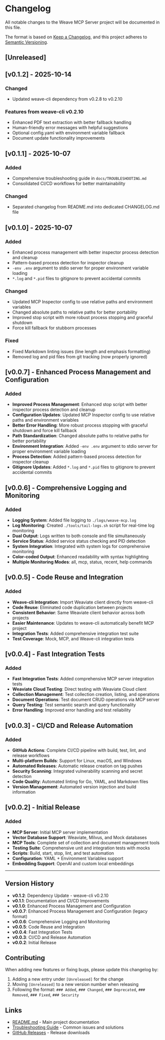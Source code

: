 <!-- markdownlint-disable MD024 -->
# Changelog

All notable changes to the Weave MCP Server project will be documented in this file.

The format is based on [Keep a Changelog](https://keepachangelog.com/en/1.0.0/),
and this project adheres to [Semantic Versioning](https://semver.org/spec/v2.0.0.html).

## [Unreleased]

## [v0.1.2] - 2025-10-14

### Changed

- Updated weave-cli dependency from v0.2.8 to v0.2.10

### Features from weave-cli v0.2.10

- Enhanced PDF text extraction with better fallback handling
- Human-friendly error messages with helpful suggestions
- Optional config.yaml with environment variable fallback
- Document update functionality improvements

## [v0.1.1] - 2025-10-07

### Added

- Comprehensive troubleshooting guide in `docs/TROUBLESHOOTING.md`
- Consolidated CI/CD workflows for better maintainability

### Changed

- Separated changelog from README.md into dedicated CHANGELOG.md file

## [v0.1.0] - 2025-10-07

### Added

- Enhanced process management with better inspector process detection and
  cleanup
- Pattern-based process detection for inspector cleanup
- `-env .env` argument to stdio server for proper environment variable loading
- `*.log` and `*.pid` files to gitignore to prevent accidental commits

### Changed

- Updated MCP Inspector config to use relative paths and environment
  variables
- Changed absolute paths to relative paths for better portability
- Improved stop script with more robust process stopping and graceful
  shutdown
- Force kill fallback for stubborn processes

### Fixed

- Fixed Markdown linting issues (line length and emphasis formatting)
- Removed log and pid files from git tracking (now properly ignored)

## [v0.0.7] - Enhanced Process Management and Configuration

### Added

- **Improved Process Management**: Enhanced stop script with better inspector
  process detection and cleanup
- **Configuration Updates**: Updated MCP Inspector config to use relative paths
  and environment variables
- **Better Error Handling**: More robust process stopping with graceful shutdown
  and force kill fallback
- **Path Standardization**: Changed absolute paths to relative paths for better
  portability
- **Environment Integration**: Added `-env .env` argument to stdio server for
  proper environment variable loading
- **Process Detection**: Added pattern-based process detection for inspector
  cleanup
- **Gitignore Updates**: Added `*.log` and `*.pid` files to gitignore to
  prevent accidental commits

## [v0.0.6] - Comprehensive Logging and Monitoring

### Added

- **Logging System**: Added file logging to `./logs/weave-mcp.log`
- **Log Monitoring**: Created `./tools/tail-logs.sh` script for real-time log
  monitoring
- **Dual Output**: Logs written to both console and file simultaneously
- **Service Status**: Added service status checking and PID detection
- **System Integration**: Integrated with system logs for comprehensive
  monitoring
- **Color-coded Output**: Enhanced readability with syntax highlighting
- **Multiple Monitoring Modes**: all, mcp, status, recent, help commands

## [v0.0.5] - Code Reuse and Integration

### Added

- **Weave-cli Integration**: Import Weaviate client directly from weave-cli
- **Code Reuse**: Eliminated code duplication between projects
- **Consistent Behavior**: Same Weaviate client behavior across both projects
- **Easier Maintenance**: Updates to weave-cli automatically benefit MCP
  project
- **Integration Tests**: Added comprehensive integration test suite
- **Test Coverage**: Mock, MCP, and Weave-cli integration tests

## [v0.0.4] - Fast Integration Tests

### Added

- **Fast Integration Tests**: Added comprehensive MCP server integration tests
- **Weaviate Cloud Testing**: Direct testing with Weaviate Cloud client
- **Collection Management**: Test collection creation, listing, and operations
- **Document Operations**: Test document CRUD operations via MCP server
- **Query Testing**: Test semantic search and query functionality
- **Error Handling**: Improved error handling and test reliability

## [v0.0.3] - CI/CD and Release Automation

### Added

- **GitHub Actions**: Complete CI/CD pipeline with build, test, lint, and
  release workflows
- **Multi-platform Builds**: Support for Linux, macOS, and Windows
- **Automated Releases**: Automatic release creation on tag pushes
- **Security Scanning**: Integrated vulnerability scanning and secret detection
- **Code Quality**: Automated linting for Go, YAML, and Markdown files
- **Version Management**: Automated version injection and build information

## [v0.0.2] - Initial Release

### Added

- **MCP Server**: Initial MCP server implementation
- **Vector Database Support**: Weaviate, Milvus, and Mock databases
- **MCP Tools**: Complete set of collection and document management tools
- **Testing Suite**: Comprehensive unit and integration tests with mocks
- **Scripts**: Build, start, stop, lint, and test automation
- **Configuration**: YAML + Environment Variables support
- **Embedding Support**: OpenAI and custom local embeddings

---

## Version History

- **v0.1.2**: Dependency Update - weave-cli v0.2.10
- **v0.1.1**: Documentation and CI/CD Improvements
- **v0.1.0**: Enhanced Process Management and Configuration
- **v0.0.7**: Enhanced Process Management and Configuration (legacy format)
- **v0.0.6**: Comprehensive Logging and Monitoring
- **v0.0.5**: Code Reuse and Integration
- **v0.0.4**: Fast Integration Tests
- **v0.0.3**: CI/CD and Release Automation
- **v0.0.2**: Initial Release

## Contributing

When adding new features or fixing bugs, please update this changelog by:

1. Adding a new entry under `[Unreleased]` for the change
2. Moving `[Unreleased]` to a new version number when releasing
3. Following the format: `### Added`, `### Changed`, `### Deprecated`,
   `### Removed`, `### Fixed`, `### Security`

## Links

- [README.md](README.md) - Main project documentation
- [Troubleshooting Guide](docs/TROUBLESHOOTING.md) - Common issues and
  solutions
- [GitHub Releases](https://github.com/maximilien/weave-mcp/releases) - Release
  downloads
